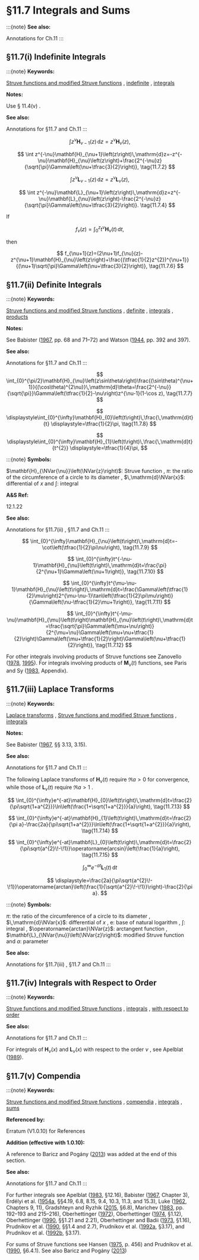 # §11.7 Integrals and Sums

:::{note}
**See also:**

Annotations for Ch.11
:::


## §11.7(i) Indefinite Integrals

:::{note}
**Keywords:**

[Struve functions and modified Struve functions](http://dlmf.nist.gov/search/search?q=Struve%20functions%20and%20modified%20Struve%20functions) , [indefinite](http://dlmf.nist.gov/search/search?q=indefinite) , [integrals](http://dlmf.nist.gov/search/search?q=integrals)

**Notes:**

Use § 11.4(v) .

**See also:**

Annotations for §11.7 and Ch.11
:::


<a id="E1"></a>
$$
\int z^{\nu}\mathbf{H}_{\nu-1}\left(z\right)\,\mathrm{d}z=z^{\nu}\mathbf{H}_{\nu}\left(z\right), \tag{11.7.1}
$$


<a id="E2"></a>
$$
\int z^{-\nu}\mathbf{H}_{\nu+1}\left(z\right)\,\mathrm{d}z=-z^{-\nu}\mathbf{H}_{\nu}\left(z\right)+\frac{2^{-\nu}z}{\sqrt{\pi}\Gamma\left(\nu+\tfrac{3}{2}\right)}, \tag{11.7.2}
$$


<a id="E3"></a>
$$
\int z^{\nu}\mathbf{L}_{\nu-1}\left(z\right)\,\mathrm{d}z=z^{\nu}\mathbf{L}_{\nu}\left(z\right), \tag{11.7.3}
$$


<a id="E4"></a>
$$
\int z^{-\nu}\mathbf{L}_{\nu+1}\left(z\right)\,\mathrm{d}z=z^{-\nu}\mathbf{L}_{\nu}\left(z\right)-\frac{2^{-\nu}z}{\sqrt{\pi}\Gamma\left(\nu+\tfrac{3}{2}\right)}. \tag{11.7.4}
$$

If


<a id="E5"></a>
$$
f_{\nu}(z)=\int_{0}^{z}t^{\nu}\mathbf{H}_{\nu}\left(t\right)\,\mathrm{d}t, \tag{11.7.5}
$$

then


<a id="E6"></a>
$$
f_{\nu+1}(z)=(2\nu+1)f_{\nu}(z)-z^{\nu+1}\mathbf{H}_{\nu}\left(z\right)+\frac{(\tfrac{1}{2}z^{2})^{\nu+1}}{(\nu+1)\sqrt{\pi}\Gamma\left(\nu+\tfrac{3}{2}\right)}, \tag{11.7.6}
$$


## §11.7(ii) Definite Integrals

:::{note}
**Keywords:**

[Struve functions and modified Struve functions](http://dlmf.nist.gov/search/search?q=Struve%20functions%20and%20modified%20Struve%20functions) , [definite](http://dlmf.nist.gov/search/search?q=definite) , [integrals](http://dlmf.nist.gov/search/search?q=integrals) , [products](http://dlmf.nist.gov/search/search?q=products)

**Notes:**

See Babister ([1967](./bib/B.html#bib166 "Transcendental Functions Satisfying Nonhomogeneous Linear Differential Equations"), pp. 68 and 71–72) and Watson ([1944](./bib/W.html#bib2380 "A Treatise on the Theory of Bessel Functions"), pp. 392 and 397).

**See also:**

Annotations for §11.7 and Ch.11
:::


<a id="E7"></a>
$$
\int_{0}^{\pi/2}\mathbf{H}_{\nu}\left(z\sin\theta\right)\frac{(\sin\theta)^{\nu+1}}{(\cos\theta)^{2\nu}}\,\mathrm{d}\theta=\frac{2^{-\nu}}{\sqrt{\pi}}\Gamma\left(\tfrac{1}{2}-\nu\right)z^{\nu-1}(1-\cos z), \tag{11.7.7}
$$

<a id="E8"></a>

<a id="Ex1"></a>
$$
\displaystyle\int_{0}^{\infty}\mathbf{H}_{0}\left(t\right)\,\frac{\,\mathrm{d}t}{t} \displaystyle=\tfrac{1}{2}\pi, \tag{11.7.8}
$$

<a id="Ex2"></a>
$$
\displaystyle\int_{0}^{\infty}\mathbf{H}_{1}\left(t\right)\,\frac{\,\mathrm{d}t}{t^{2}} \displaystyle=\tfrac{1}{4}\pi,
$$

:::{note}
**Symbols:**

$\mathbf{H}_{\NVar{\nu}}\left(\NVar{z}\right)$: Struve function , $\pi$: the ratio of the circumference of a circle to its diameter , $\,\mathrm{d}\NVar{x}$: differential of $x$ and $\int$: integral

**A&S Ref:**

12.1.22

**See also:**

Annotations for §11.7(ii) , §11.7 and Ch.11
:::


<a id="E9"></a>
$$
\int_{0}^{\infty}\mathbf{H}_{\nu}\left(t\right)\,\mathrm{d}t=-\cot\left(\tfrac{1}{2}\pi\nu\right), \tag{11.7.9}
$$


<a id="E10"></a>
$$
\int_{0}^{\infty}t^{-\nu-1}\mathbf{H}_{\nu}\left(t\right)\,\mathrm{d}t=\frac{\pi}{2^{\nu+1}\Gamma\left(\nu+1\right)}, \tag{11.7.10}
$$


<a id="E11"></a>
$$
\int_{0}^{\infty}t^{\mu-\nu-1}\mathbf{H}_{\nu}\left(t\right)\,\mathrm{d}t=\frac{\Gamma\left(\tfrac{1}{2}\mu\right)2^{\mu-\nu-1}\tan\left(\tfrac{1}{2}\pi\mu\right)}{\Gamma\left(\nu-\tfrac{1}{2}\mu+1\right)}, \tag{11.7.11}
$$


<a id="E12"></a>
$$
\int_{0}^{\infty}t^{-\mu-\nu}\mathbf{H}_{\mu}\left(t\right)\mathbf{H}_{\nu}\left(t\right)\,\mathrm{d}t=\frac{\sqrt{\pi}\Gamma\left(\mu+\nu\right)}{2^{\mu+\nu}\Gamma\left(\mu+\nu+\tfrac{1}{2}\right)\Gamma\left(\mu+\tfrac{1}{2}\right)\Gamma\left(\nu+\tfrac{1}{2}\right)}, \tag{11.7.12}
$$

For other integrals involving products of Struve functions see Zanovello ([1978](./bib/Z.html#bib2482 "Su un integrale definito del prodotto di due funzioni di Struve"), [1995](./bib/Z.html#bib2483 "Numerical analysis of Struve functions with applications to other special functions")). For integrals involving products of $\mathbf{M}_{\nu}\left(t\right)$ functions, see Paris and Sy ([1983](./bib/P.html#bib1846 "Influence of equilibrium shear flow along the magnetic field on the resistive tearing instability"), Appendix).


## §11.7(iii) Laplace Transforms

:::{note}
**Keywords:**

[Laplace transforms](http://dlmf.nist.gov/search/search?q=Laplace%20transforms) , [Struve functions and modified Struve functions](http://dlmf.nist.gov/search/search?q=Struve%20functions%20and%20modified%20Struve%20functions) , [integrals](http://dlmf.nist.gov/search/search?q=integrals)

**Notes:**

See Babister ([1967](./bib/B.html#bib166 "Transcendental Functions Satisfying Nonhomogeneous Linear Differential Equations"), §§ 3.13, 3.15).

**See also:**

Annotations for §11.7 and Ch.11
:::

The following Laplace transforms of $\mathbf{H}_{\nu}\left(t\right)$ require $\Re a>0$ for convergence, while those of $\mathbf{L}_{\nu}\left(t\right)$ require $\Re a>1$ .


<a id="E13"></a>
$$
\int_{0}^{\infty}e^{-at}\mathbf{H}_{0}\left(t\right)\,\mathrm{d}t=\frac{2}{\pi\sqrt{1+a^{2}}}\ln\left(\frac{1+\sqrt{1+a^{2}}}{a}\right), \tag{11.7.13}
$$


<a id="E14"></a>
$$
\int_{0}^{\infty}e^{-at}\mathbf{H}_{1}\left(t\right)\,\mathrm{d}t=\frac{2}{\pi
a}-\frac{2a}{\pi\sqrt{1+a^{2}}}\ln\left(\frac{1+\sqrt{1+a^{2}}}{a}\right), \tag{11.7.14}
$$


<a id="E15"></a>
$$
\int_{0}^{\infty}e^{-at}\mathbf{L}_{0}\left(t\right)\,\mathrm{d}t=\frac{2}{\pi\sqrt{a^{2}\!-\!1}}\operatorname{arcsin}\left(\frac{1}{a}\right), \tag{11.7.15}
$$

<a id="E16"></a>

<a id="Ex3"></a>
$$
\int_{0}^{\infty}e^{-at}\mathbf{L}_{1}\left(t\right)\,\mathrm{d}t \tag{11.7.16}
$$

<a id="Ex4"></a>
$$
\displaystyle=\frac{2a}{\pi\sqrt{a^{2}\!-\!1}}\operatorname{arctan}\left(\frac{1}{\sqrt{a^{2}\!-\!1}}\right)-\frac{2}{\pi a}.
$$

:::{note}
**Symbols:**

$\pi$: the ratio of the circumference of a circle to its diameter , $\,\mathrm{d}\NVar{x}$: differential of $x$ , $\mathrm{e}$: base of natural logarithm , $\int$: integral , $\operatorname{arctan}\NVar{z}$: arctangent function , $\mathbf{L}_{\NVar{\nu}}\left(\NVar{z}\right)$: modified Struve function and $a$: parameter

**See also:**

Annotations for §11.7(iii) , §11.7 and Ch.11
:::


## §11.7(iv) Integrals with Respect to Order

:::{note}
**Keywords:**

[Struve functions and modified Struve functions](http://dlmf.nist.gov/search/search?q=Struve%20functions%20and%20modified%20Struve%20functions) , [integrals](http://dlmf.nist.gov/search/search?q=integrals) , [with respect to order](http://dlmf.nist.gov/search/search?q=with%20respect%20to%20order)

**See also:**

Annotations for §11.7 and Ch.11
:::

For integrals of $\mathbf{H}_{\nu}\left(x\right)$ and $\mathbf{L}_{\nu}\left(x\right)$ with respect to the order $\nu$ , see Apelblat ([1989](./bib/index.html#bib112 "Derivatives and integrals with respect to the order of the Struve functions ⁢ H ν ( x ) and ⁢ L ν ( x )")).


## §11.7(v) Compendia

:::{note}
**Keywords:**

[Struve functions and modified Struve functions](http://dlmf.nist.gov/search/search?q=Struve%20functions%20and%20modified%20Struve%20functions) , [compendia](http://dlmf.nist.gov/search/search?q=compendia) , [integrals](http://dlmf.nist.gov/search/search?q=integrals) , [sums](http://dlmf.nist.gov/search/search?q=sums)

**Referenced by:**

Erratum (V1.0.10) for References

**Addition (effective with 1.0.10):**

A reference to Baricz and Pogány ([2013](./bib/B.html#bib12 "Integral representations and summations of the modified Struve function")) was added at the end of this section.

**See also:**

Annotations for §11.7 and Ch.11
:::

For further integrals see Apelblat ([1983](./bib/index.html#bib111 "Table of Definite and Infinite Integrals"), §12.16), Babister ([1967](./bib/B.html#bib166 "Transcendental Functions Satisfying Nonhomogeneous Linear Differential Equations"), Chapter 3), Erdélyi et al. ([1954a](./bib/E.html#bib753 "Tables of Integral Transforms. Vol. I"), §§4.19, 6.8, 8.15, 9.4, 10.3, 11.3, and 15.3), Luke ([1962](./bib/L.html#bib1492 "Integrals of Bessel Functions"), Chapters 9, 11), Gradshteyn and Ryzhik ([2015](./bib/G.html#bib972 "Table of integrals, series, and products"), §6.8), Marichev ([1983](./bib/M.html#bib1546 "Handbook of Integral Transforms of Higher Transcendental Functions: Theory and Algorithmic Tables"), pp. 192–193 and 215–216), Oberhettinger ([1972](./bib/O.html#bib1742 "Tables of Bessel Transforms")), Oberhettinger ([1974](./bib/O.html#bib1744 "Tables of Mellin Transforms"), §1.12), Oberhettinger ([1990](./bib/O.html#bib1745 "Tables of Fourier Transforms and Fourier Transforms of Distributions"), §§1.21 and 2.21), Oberhettinger and Badii ([1973](./bib/O.html#bib1746 "Tables of Laplace Transforms"), §1.16), Prudnikov et al. ([1990](./bib/P.html#bib1905 "Integrals and Series: More Special Functions, Vol. 3"), §§1.4 and 2.7), Prudnikov et al. ([1992a](./bib/P.html#bib1906 "Integrals and Series: Direct Laplace Transforms, Vol. 4"), §3.17), and Prudnikov et al. ([1992b](./bib/P.html#bib1907 "Integrals and Series: Inverse Laplace Transforms, Vol. 5"), §3.17).

For sums of Struve functions see Hansen ([1975](./bib/H.html#bib1035 "A Table of Series and Products"), p. 456) and Prudnikov et al. ([1990](./bib/P.html#bib1905 "Integrals and Series: More Special Functions, Vol. 3"), §6.4.1). See also Baricz and Pogány ([2013](./bib/B.html#bib12 "Integral representations and summations of the modified Struve function"))
